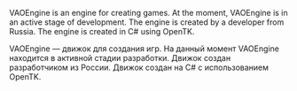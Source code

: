 VAOEngine is an engine for creating games. 
At the moment, VAOEngine is in an active stage of development. 
The engine is created by a developer from Russia. 
The engine is created in C# using OpenTK.


VAOEngine — движок для создания игр. 
На данный момент VAOEngine находится в активной стадии разработки. 
Движок создан разработчиком из России. 
Движок создан на C# с использованием OpenTK.
